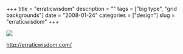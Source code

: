 +++
title = "erraticwisdom"
description = ""
tags = ["big type", "grid backgrounds"]
date = "2008-01-24"
categories = ["design"]
slug = "erraticwisdom"
+++


 

  <div id="screens-thumbs" class="clearfix">
    <div class="txt-center" id="design-submission"><a href="http://erraticwisdom.com/"><img id='bluga-thumbnail-1077' class='bluga-thumbnail large' src='/media/bluga/
wt47f281fbe55a8_0.jpg'/></a></div>  
  </div>   
<p><a href="http://erraticwisdom.com/">http://erraticwisdom.com/</a></p>




